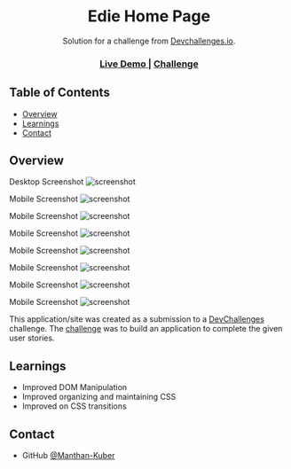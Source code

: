 <!-- Please update value in the {}  -->

<h1 align="center">Edie Home Page</h1>

<div align="center">
   Solution for a challenge from  <a href="http://devchallenges.io" target="_blank">Devchallenges.io</a>.
</div>

<div align="center">
  <h3>
    <a href="https://manthan-kuber.github.io/edie-homepage/">
      Live Demo
    </a>
    <span> | </span>
    <a href="https://devchallenges.io/challenges/xobQBuf8zWWmiYMIAZe0">
      Challenge
    </a>
  </h3>
</div>

<!-- TABLE OF CONTENTS -->

## Table of Contents

- [Overview](#overview)
- [Learnings](#learnings)
- [Contact](#contact)

<!-- OVERVIEW -->

## Overview

Desktop Screenshot
![screenshot](deskSS.png)

Mobile Screenshot
![screenshot](mobSS1.png)

Mobile Screenshot
![screenshot](mobSS2.png)

Mobile Screenshot
![screenshot](mobSS3.png)

Mobile Screenshot
![screenshot](mobSS4.png)

Mobile Screenshot
![screenshot](mobSS5.png)

Mobile Screenshot
![screenshot](mobSS6.png)

Mobile Screenshot
![screenshot](mobSS7.png)

This application/site was created as a submission to a [DevChallenges](https://devchallenges.io/challenges) challenge. The [challenge](https://devchallenges.io/challenges/OEKdUZ6xs0h99C38XVht) was to build an application to complete the given user stories.

## Learnings

- Improved DOM Manipulation
- Improved organizing and maintaining CSS
- Improved on CSS transitions 

## Contact

- GitHub [@Manthan-Kuber](https://github.com/Manthan-Kuber)
